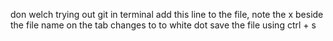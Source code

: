 don welch
trying out git in terminal
add this line to the file, note the x beside the file name on the tab changes to to white dot
    save the file using ctrl + s 
